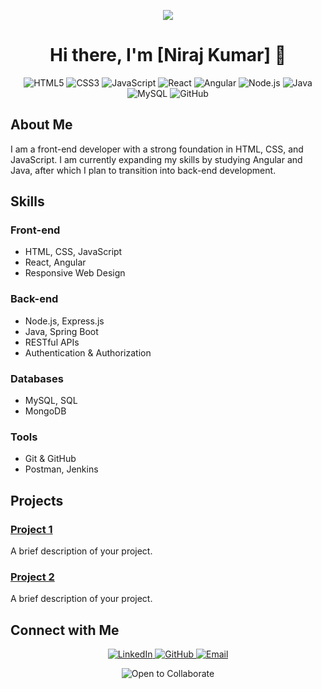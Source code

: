 <!-- Header Image -->
<p align="center">
  <img src="[https://www.google.com/search?sca_esv=7ffb7a96b4e8ce9c&sca_upv=1&rlz=1C1GCEA_enIN1079IN1079&sxsrf=ADLYWILmt2fOUqBcgjnoOxk4pttaRwrKQw:1726825995051&q=welcome+to+my+github+profile+gif&uds=ADvngMjcH0KdF7qGWtwTBrP0nt7dsn0TD44p2051LbyCfsr2lnWG24CJyJaTNS71YrKarc0ftUb-FuEl5dGDzSifp_xlnYbiDYDYVLSdxE4USVNbqVItJsloTE9JlYu5P6-F0nZboVNHlQTehbRLsePxsEHE4MEPiskdvbhGZOj8g22CQThkD7s&udm=2&sa=X&ved=2ahUKEwiPj5iQoNGIAxWee2wGHVjtCZEQxKsJegQICxAB&ictx=0&biw=1163&bih=501&dpr=1.65#vhid=N8Ehn8UbrUx_CM&vssid=mosaic](https://www.google.com/url?sa=i&url=https%3A%2F%2Fgithub.com%2FAnmol-Baranwal%2FCool-GIFs-For-GitHub&psig=AOvVaw0WDBLKfLYW_6_BfxXJ-we3&ust=1727585177580000&source=images&cd=vfe&opi=89978449&ved=0CBAQjRxqFwoTCKjd9q3q5IgDFQAAAAAdAAAAABAE)" />
</p>

<!-- Profile Title -->
<h1 align="center">Hi there, I'm [Niraj Kumar] 👋</h1>

<!-- Badges for Technologies -->
<p align="center">
  <img src="https://img.shields.io/badge/HTML5-E34F26?style=for-the-badge&logo=html5&logoColor=white" alt="HTML5" />
  <img src="https://img.shields.io/badge/CSS3-1572B6?style=for-the-badge&logo=css3&logoColor=white" alt="CSS3" />
  <img src="https://img.shields.io/badge/JavaScript-F7DF1E?style=for-the-badge&logo=javascript&logoColor=black" alt="JavaScript" />
  <img src="https://img.shields.io/badge/React-61DAFB?style=for-the-badge&logo=react&logoColor=black" alt="React" />
  <img src="https://img.shields.io/badge/Angular-DD0031?style=for-the-badge&logo=angular&logoColor=white" alt="Angular" />
  <img src="https://img.shields.io/badge/Node.js-339933?style=for-the-badge&logo=node.js&logoColor=white" alt="Node.js" />
  <img src="https://img.shields.io/badge/Java-007396?style=for-the-badge&logo=java&logoColor=white" alt="Java" />
  <img src="https://img.shields.io/badge/MySQL-4479A1?style=for-the-badge&logo=mysql&logoColor=white" alt="MySQL" />
  <img src="https://img.shields.io/badge/GitHub-181717?style=for-the-badge&logo=github&logoColor=white" alt="GitHub" />
</p>

<!-- About Section -->
## About Me
I am a front-end developer with a strong foundation in HTML, CSS, and JavaScript. I am currently expanding my skills by studying Angular and Java, after which I plan to transition into back-end development.

<!-- Skills Section -->
## Skills

### Front-end
- HTML, CSS, JavaScript
- React, Angular
- Responsive Web Design

### Back-end
- Node.js, Express.js
- Java, Spring Boot
- RESTful APIs
- Authentication & Authorization

### Databases
- MySQL, SQL
- MongoDB

### Tools
- Git & GitHub
- Postman, Jenkins

<!-- Projects Section -->
## Projects
### [Project 1](https://github.com/yourusername/project1)
A brief description of your project.

### [Project 2](https://github.com/yourusername/project2)
A brief description of your project.

<!-- Connect with Me -->
## Connect with Me
<p align="center">
  <a href="https://www.linkedin.com/in/niraj-kumar-7018062bb/">
    <img src="https://img.shields.io/badge/LinkedIn-0077B5?style=for-the-badge&logo=linkedin&logoColor=white" alt="LinkedIn" />
  </a>
  <a href="https://github.com/Niraj6291">
    <img src="https://img.shields.io/badge/GitHub-181717?style=for-the-badge&logo=github&logoColor=white" alt="GitHub" />
  </a>
  <a href="mailto:your.nk9408915@gmail.com">
    <img src="https://img.shields.io/badge/Email-D14836?style=for-the-badge&logo=gmail&logoColor=white" alt="Email" />
  </a>
</p>

<!-- Footer -->
<p align="center">
  <img src="https://img.shields.io/badge/Open%20to%20Collaborate-ff69b4?style=for-the-badge" alt="Open to Collaborate" />
</p>
